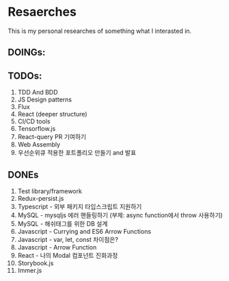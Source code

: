 # Resaerches
This is my personal researches of something what I interasted in.
## DOINGs:


## TODOs:
1. TDD And BDD
2. JS Design patterns
3. Flux
4. React (deeper structure)
5. CI/CD tools
8. Tensorflow.js
12. React-query PR 기여하기
13. Web Assembly
14. 우선순위큐 적용한 포트폴리오 만들기 and 발표

## DONEs
1. Test library/framework
2. Redux-persist.js
3. Typescript - 외부 패키지 타입스크립트 지원하기
4. MySQL - mysqljs 에러 핸들링하기 (부제: async function에서 throw 사용하기)
5. MySQL - 해쉬태그를 위한 DB 설계
6. Javascript - Currying and ES6 Arrow Functions
7. Javascript - var, let, const 차이점은?
8. Javascript - Arrow Function
9. React - 나의 Modal 컴포넌트 진화과정
10. Storybook.js
11. Immer.js
